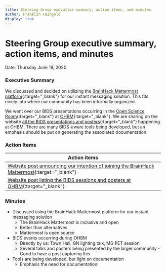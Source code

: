 ```yaml
---
title: Steering Group executive summary, action items, and minutes
author: Franklin Feingold
display: true
---
```


# Steering Group executive summary, action items, and minutes

Date: Thursday June 18, 2020

<!--more-->

### Executive Summary

We discussed and decided on utilizing the [BrainHack Mattermost platform](https://mattermost.brainhack.org/){:target="_blank"} for our instant messaging solution. This fits nicely into where our community has been informally organized. 

We went over our BIDS presentations occurring in the [Open Science Room](https://ohbm.github.io/osr2020/schedule/){:target="_blank"} at [OHBM](https://www.humanbrainmapping.org/i4a/pages/index.cfm?pageID=3885){:target="_blank"}. We are sharing on the website [all the BIDS presentations and posters](https://bids.neuroimaging.io/2020/06/19/BIDS-OHBM-OSR-2020.html){:target="_blank"} happening at OHBM. There are many BIDS-aware tools being developed, but an emphasis should be put on generating the associated documentation. 

### Action Items

| Action items |
| -------- |
| [Website post announcing our intention of joining the BrainHack Mattermost](https://bids.neuroimaging.io/2020/06/24/Join-the-BIDS-community-on-the-BrainHack-Mattermost.html){:target="_blank"}   |
| [Website post listing the BIDS sessions and posters at OHBM](https://bids.neuroimaging.io/2020/06/19/BIDS-OHBM-OSR-2020.html){:target="_blank"} |

### Minutes

- Discussed using the BrainHack Mattermost platform for our instant messaging solution
  - The BrainHack Mattermost is inclusive and open
  - Better than alternatives 
  - Mattermost is open source
- BIDS events occurring during OHBM
  - Directly by us: Town Hall, GN lighting talk, MG PET session
  - Several talks and posters being presented by the larger community
        - Good to have a post capturing this
- Tools are being developed, but light on documentation
  - Emphasis the need for documentation
